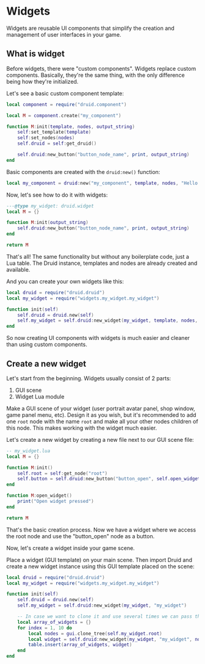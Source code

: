 # Widgets

Widgets are reusable UI components that simplify the creation and management of user interfaces in your game.

## What is widget

Before widgets, there were "custom components". Widgets replace custom components. Basically, they're the same thing, with the only difference being how they're initialized.

Let's see a basic custom component template:

```lua
local component = require("druid.component")

local M = component.create("my_component")

function M:init(template, nodes, output_string)
    self:set_template(template)
    self:set_nodes(nodes)
    self.druid = self:get_druid()

    self.druid:new_button("button_node_name", print, output_string)
end
```

Basic components are created with the `druid:new()` function:

```lua
local my_component = druid:new("my_component", template, nodes, "Hello world!")
```

Now, let's see how to do it with widgets:

```lua
---@type my_widget: druid.widget
local M = {}

function M:init(output_string)
    self.druid:new_button("button_node_name", print, output_string)
end

return M
```

That's all! The same functionality but without any boilerplate code, just a Lua table. The Druid instance, templates and nodes are already created and available.

And you can create your own widgets like this:

```lua
local druid = require("druid.druid")
local my_widget = require("widgets.my_widget.my_widget")

function init(self)
    self.druid = druid.new(self)
    self.my_widget = self.druid:new_widget(my_widget, template, nodes, "Hello world!")
end
```

So now creating UI components with widgets is much easier and cleaner than using custom components.

## Create a new widget

Let's start from the beginning. Widgets usually consist of 2 parts:

1. GUI scene
2. Widget Lua module

Make a GUI scene of your widget (user portrait avatar panel, shop window, game panel menu, etc). Design it as you wish, but it's recommended to add one `root` node with the name `root` and make all your other nodes children of this node. This makes working with the widget much easier.

Let's create a new widget by creating a new file next to our GUI scene file:

```lua
-- my_widget.lua
local M = {}

function M:init()
    self.root = self:get_node("root")
    self.button = self.druid:new_button("button_open", self.open_widget, self)
end

function M:open_widget()
    print("Open widget pressed")
end

return M
```

That's the basic creation process. Now we have a widget where we access the root node and use the "button_open" node as a button.

Now, let's create a widget inside your game scene.

Place a widget (GUI template) on your main scene. Then import Druid and create a new widget instance using this GUI template placed on the scene:

```lua
local druid = require("druid.druid")
local my_widget = require("widgets.my_widget.my_widget")

function init(self)
    self.druid = druid.new(self)
    self.my_widget = self.druid:new_widget(my_widget, "my_widget")

    -- In case we want to clone it and use several times we can pass the nodes table
    local array_of_widgets = {}
    for index = 1, 10 do
        local nodes = gui.clone_tree(self.my_widget.root)
        local widget = self.druid:new_widget(my_widget, "my_widget", nodes)
        table.insert(array_of_widgets, widget)
    end
end
```
